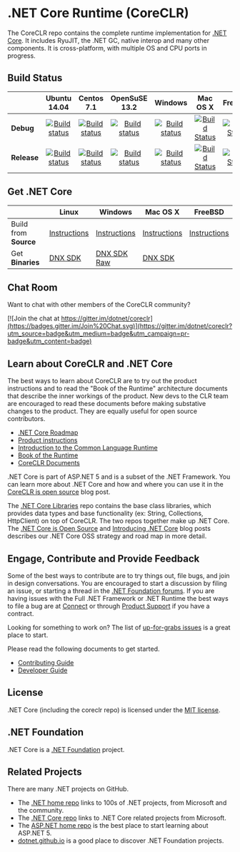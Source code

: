 .NET Core Runtime (CoreCLR)
===========================

The CoreCLR repo contains the complete runtime implementation for [.NET Core](http://github.com/dotnet/core). It includes RyuJIT, the .NET GC, native interop and many other components. It is cross-platform, with multiple OS and CPU ports in progress.

Build Status
------------

|         |Ubuntu 14.04 |Centos 7.1 |OpenSuSE 13.2 |Windows |Mac OS X |FreeBSD |
|---------|:------:|:------:|:------:|:------:|:-------:|:-------:|
|**Debug**|[![Build status](http://dotnet-ci.cloudapp.net/job/dotnet_coreclr/job/debug_ubuntu/badge/icon)](http://dotnet-ci.cloudapp.net/job/dotnet_coreclr/job/debug_ubuntu/)|[![Build status](http://dotnet-ci.cloudapp.net/job/dotnet_coreclr/job/debug_centos7.1/badge/icon)](http://dotnet-ci.cloudapp.net/job/dotnet_coreclr/job/debug_centos7.1/)|[![Build status](http://dotnet-ci.cloudapp.net/job/dotnet_coreclr/job/debug_opensuse13.2/badge/icon)](http://dotnet-ci.cloudapp.net/job/dotnet_coreclr/job/debug_opensuse13.2/)|[![Build status](http://dotnet-ci.cloudapp.net/job/dotnet_coreclr/job/debug_windows_nt/badge/icon)](http://dotnet-ci.cloudapp.net/job/dotnet_coreclr/job/debug_windows_nt/)|[![Build Status](http://dotnet-ci.cloudapp.net/job/dotnet_coreclr/job/debug_osx/badge/icon)](http://dotnet-ci.cloudapp.net/job/dotnet_coreclr/job/debug_osx/) |[![Build Status](http://dotnet-ci.cloudapp.net/job/dotnet_coreclr/job/debug_freebsd/badge/icon)](http://dotnet-ci.cloudapp.net/job/dotnet_coreclr/job/debug_freebsd/) |
|**Release**|[![Build status](http://dotnet-ci.cloudapp.net/job/dotnet_coreclr/job/release_ubuntu/badge/icon)](http://dotnet-ci.cloudapp.net/job/dotnet_coreclr/job/release_ubuntu/)|[![Build status](http://dotnet-ci.cloudapp.net/job/dotnet_coreclr/job/release_centos7.1/badge/icon)](http://dotnet-ci.cloudapp.net/job/dotnet_coreclr/job/release_centos7.1/)|[![Build status](http://dotnet-ci.cloudapp.net/job/dotnet_coreclr/job/release_opensuse13.2/badge/icon)](http://dotnet-ci.cloudapp.net/job/dotnet_coreclr/job/release_opensuse13.2/)|[![Build status](http://dotnet-ci.cloudapp.net/job/dotnet_coreclr/job/release_windows_nt/badge/icon)](http://dotnet-ci.cloudapp.net/job/dotnet_coreclr/job/release_windows_nt/)|[![Build Status](http://dotnet-ci.cloudapp.net/job/dotnet_coreclr/job/release_osx/badge/icon)](http://dotnet-ci.cloudapp.net/job/dotnet_coreclr/job/release_osx/) |[![Build Status](http://dotnet-ci.cloudapp.net/job/dotnet_coreclr/job/release_freebsd/badge/icon)](http://dotnet-ci.cloudapp.net/job/dotnet_coreclr/job/release_freebsd/) |

Get .NET Core
-------------

|                     |Linux   |Windows |Mac OS X |FreeBSD  |
|---------------------|--------|--------|---------|---------|
|Build from **Source**| [Instructions](Documentation/building/linux-instructions.md) | [Instructions](Documentation/building/windows-instructions.md) | [Instructions](Documentation/building/osx-instructions.md) | [Instructions](Documentation/building/freebsd-instructions.md) |
|Get **Binaries**     | [DNX SDK](Documentation/install/get-dotnetcore-dnx-linux.md)|[DNX SDK](Documentation/install/get-dotnetcore-dnx-windows.md) <br> [Raw](Documentation/install/get-dotnetcore-windows.md)|[DNX SDK](Documentation/install/get-dotnetcore-dnx-osx.md)||

Chat Room
---------

Want to chat with other members of the CoreCLR community?

[![Join the chat at https://gitter.im/dotnet/coreclr](https://badges.gitter.im/Join%20Chat.svg)](https://gitter.im/dotnet/coreclr?utm_source=badge&utm_medium=badge&utm_campaign=pr-badge&utm_content=badge)

Learn about CoreCLR and .NET Core
---------------------------------

The best ways to learn about CoreCLR are to try out the product instructions and to read the "Book of the Runtime" architecture documents that describe the inner workings of the product. New devs to the CLR team are encouraged to read these documents before making substative changes to the product. They are equally useful for open source contributors.

- [.NET Core Roadmap](https://github.com/dotnet/core/blob/master/roadmap.md)
- [Product instructions](Documentation/README.md)
- [Introduction to the Common Language Runtime](Documentation/botr/intro-to-clr.md)
- [Book of the Runtime](Documentation/README.md#book-of-the-runtime)
- [CoreCLR Documents](Documentation)

.NET Core is part of ASP.NET 5 and is a subset of the .NET Framework. You can learn more about .NET Core and how and where you can use it in the [CoreCLR is open source][coreclr blog post] blog post.

The [.NET Core Libraries][corefx] repo contains the base class libraries, which provides data types and base functionality (ex: String, Collections, HttpClient) on top of CoreCLR. The two repos together make up .NET Core. The [.NET Core is Open Source][.NET Core oss] and [Introducing .NET Core][Introducing .NET Core] blog posts describes our .NET Core OSS strategy and road map in more detail.

Engage, Contribute and Provide Feedback
---------------------------------------

Some of the best ways to contribute are to try things out, file bugs, and join in design conversations. You are encouraged to start a discussion by filing an issue, or starting a thread in the [.NET Foundation forums](http://forums.dotnetfoundation.org/). If you are having issues with the Full .NET Framework or .NET Runtime the best ways to file a bug are at [Connect](http://connect.microsoft.com/VisualStudio) or through [Product Support](https://support.microsoft.com/en-us/contactus?ws=support) if you have a contract.

Looking for something to work on? The list of [up-for-grabs issues](https://github.com/dotnet/coreclr/issues?q=is%3Aopen+is%3Aissue+label%3Aup-for-grabs) is a great place to start.

Please read the following documents to get started.

* [Contributing Guide](Documentation/project-docs/contributing.md)
* [Developer Guide](Documentation/project-docs/developer-guide.md)

License
-------

.NET Core (including the coreclr repo) is licensed under the [MIT license](LICENSE.TXT).

.NET Foundation
---------------

.NET Core is a [.NET Foundation](http://www.dotnetfoundation.org/projects) project.

Related Projects
----------------

There are many .NET projects on GitHub.

- The
[.NET home repo](https://github.com/Microsoft/dotnet) links to 100s of .NET projects, from Microsoft and the community.
- The [.NET Core repo](https://github.com/dotnet/core) links to .NET Core related projects from Microsoft.
- The [ASP.NET home repo](https://github.com/aspnet/home) is the best place to start learning about ASP.NET 5.
- [dotnet.github.io](http://dotnet.github.io) is a good place to discover .NET Foundation projects.

[.NET Core oss]: http://blogs.msdn.com/b/dotnet/archive/2014/11/12/net-core-is-open-source.aspx
[Introducing .NET Core]: http://blogs.msdn.com/b/dotnet/archive/2014/12/04/introducing-net-core.aspx
[coreclr blog post]: http://blogs.msdn.com/b/dotnet/archive/2015/02/03/coreclr-is-now-open-source.aspx
[corefx]: http://github.com/dotnet/corefx
[coreclr]: http://github.com/dotnet/coreclr
